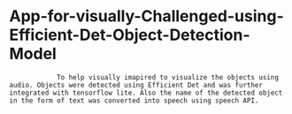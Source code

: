 # App-for-visually-Challenged-using-Efficient-Det-Object-Detection-Model
                To help visually imapired to visualize the objects using audio. Objects were detected using Efficient Det and was further integrated with tensorflow lite. Also the name of the detected object in the form of text was converted into speech using speech API.
